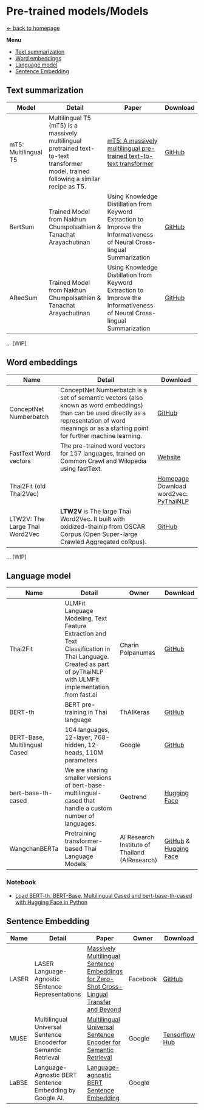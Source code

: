 # Pre-trained models/Models
[<- back to homepage](../)

**Menu**

- [Text summarization](#text-summarization)
- [Word embeddings](#word-embeddings)
- [Language model](#language-model)
- [Sentence Embedding](#sentence-embedding)

## Text summarization

| Model                | Detail                                                       | Paper                                                        | Download                                                     |
| -------------------- | ------------------------------------------------------------ | ------------------------------------------------------------ | ------------------------------------------------------------ |
| mT5: Multilingual T5 | Multilingual T5 (mT5) is a massively multilingual pretrained text-to-text transformer model, trained following a similar recipe as T5. | [mT5: A massively multilingual pre-trained text-to-text transformer](https://arxiv.org/abs/2010.11934) | [GitHub](https://github.com/google-research/multilingual-t5) |
| BertSum              | Trained Model from Nakhun Chumpolsathien & Tanachat Arayachutinan | Using Knowledge Distillation from Keyword Extraction to Improve the Informativeness of Neural Cross-lingual Summarization | [GitHub](https://github.com/nakhunchumpolsathien/TR-TPBS)    |
| ARedSum              | Trained Model from Nakhun Chumpolsathien & Tanachat Arayachutinan | Using Knowledge Distillation from Keyword Extraction to Improve the Informativeness of Neural Cross-lingual Summarization | [GitHub](https://github.com/nakhunchumpolsathien/TR-TPBS)    |

... [WIP]

## Word embeddings

| Name                           | Detail                                                       | Download                                                     |
| ------------------------------ | ------------------------------------------------------------ | ------------------------------------------------------------ |
| ConceptNet Numberbatch         | ConceptNet Numberbatch is a set of semantic vectors (also known as word embeddings) than can be used directly as a representation of word meanings or as a starting point for further machine learning. | [GitHub](https://github.com/commonsense/conceptnet-numberbatch) |
| FastText Word vectors          | The pre-trained word vectors for 157 languages, trained on Common Crawl and Wikipedia using fastText. | [Website](https://fasttext.cc/docs/en/crawl-vectors.html)    |
| Thai2Fit (old Thai2Vec)        |                                                              | [Homepage](https://github.com/cstorm125/thai2fit)<br />Download word2vec:  [PyThaiNLP](https://github.com/PyThaiNLP/pythainlp-corpus/releases/tag/thai2fit_wv-v0.1) |
| LTW2V: The Large Thai Word2Vec | **LTW2V** is The large Thai Word2Vec. It built with oxidized-thainlp from OSCAR Corpus (Open Super-large Crawled Aggregated coRpus). | [GitHub](https://github.com/PyThaiNLP/large-thaiword2vec)    |

... [WIP]

## Language model

| Name                          | Detail                                                       | Owner                                          | Download                                                     |
| ----------------------------- | ------------------------------------------------------------ | ---------------------------------------------- | ------------------------------------------------------------ |
| Thai2Fit                      | ULMFit Language Modeling, Text Feature Extraction and Text Classification in Thai Language. Created as part of pyThaiNLP with ULMFit implementation from fast.ai | Charin Polpanumas                              | [GitHub](https://github.com/cstorm125/thai2fit)              |
| BERT-th                       | BERT pre-training in Thai language                           | ThAIKeras                                      | [GitHub](https://github.com/ThAIKeras/bert)                  |
| BERT-Base, Multilingual Cased | 104 languages, 12-layer, 768-hidden, 12-heads, 110M parameters | Google                                         | [GitHub](https://github.com/google-research/bert)            |
| bert-base-th-cased            | We are sharing smaller versions of bert-base-multilingual-cased that handle a custom number of languages. | Geotrend                                       | [Hugging Face](https://huggingface.co/Geotrend/bert-base-th-cased) |
| WangchanBERTa                 | Pretraining transformer-based Thai Language Models           | AI Research Institute of Thailand (AIResearch) | [GitHub](https://github.com/vistec-AI/thai2transformers) & [Hugging Face](https://huggingface.co/airesearch) |

### Notebook

- [Load BERT-th, BERT-Base, Multilingual Cased and bert-base-th-cased with Hugging Face in Python](https://colab.research.google.com/drive/1BQ24QBflQujSsi7qjhGfmHn6H_thZvfb?usp=sharing)

## Sentence Embedding

| Name  | Detail                                                       | Paper                                                        | Owner    | Download                                                     |
| ----- | ------------------------------------------------------------ | ------------------------------------------------------------ | -------- | ------------------------------------------------------------ |
| LASER | LASER Language-Agnostic SEntence Representations             | [Massively Multilingual Sentence Embeddings for Zero-Shot Cross-Lingual Transfer and Beyond](https://arxiv.org/abs/1812.10464) | Facebook | [GitHub](https://github.com/facebookresearch/LASER)          |
| MUSE  | Multilingual Universal Sentence Encoderfor Semantic Retrieval | [Multilingual Universal Sentence Encoder for Semantic Retrieval](https://arxiv.org/abs/1907.04307) | Google   | [Tensorflow Hub](https://tfhub.dev/google/universal-sentence-encoder-multilingual-large/3) |
| LaBSE | Language-Agnostic BERT Sentence Embedding by Google AI.      | [Language-agnostic BERT Sentence Embedding](https://arxiv.org/abs/2007.01852) | Google   |                                                              |